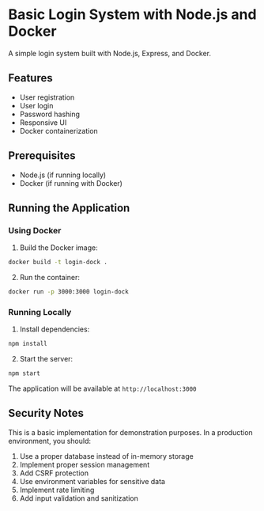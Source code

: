 # Basic Login System with Node.js and Docker

A simple login system built with Node.js, Express, and Docker.

## Features

- User registration
- User login
- Password hashing
- Responsive UI
- Docker containerization

## Prerequisites

- Node.js (if running locally)
- Docker (if running with Docker)

## Running the Application

### Using Docker

1. Build the Docker image:
```bash
docker build -t login-dock .
```

2. Run the container:
```bash
docker run -p 3000:3000 login-dock
```

### Running Locally

1. Install dependencies:
```bash
npm install
```

2. Start the server:
```bash
npm start
```

The application will be available at `http://localhost:3000`

## Security Notes

This is a basic implementation for demonstration purposes. In a production environment, you should:

1. Use a proper database instead of in-memory storage
2. Implement proper session management
3. Add CSRF protection
4. Use environment variables for sensitive data
5. Implement rate limiting
6. Add input validation and sanitization 